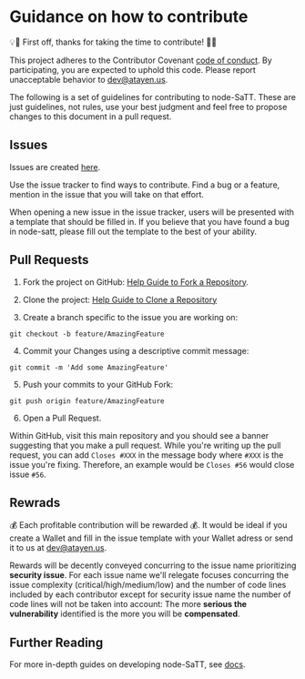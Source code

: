 # Guidance on how to contribute

:bulb::tada: First off, thanks for taking the time to contribute! :tada::bulb:

This project adheres to the Contributor Covenant [code of conduct](CODE_OF_CONDUCT.md).
By participating, you are expected to uphold this code. Please report unacceptable
behavior to dev@atayen.us.

The following is a set of guidelines for contributing to node-SaTT.
These are just guidelines, not rules, use your best judgment and feel free to
propose changes to this document in a pull request.

## Issues

Issues are created [here](https://github.com/helabahria/trial-repo/issues/new).

Use the issue tracker to find ways to contribute. Find a bug or a feature, mention in
the issue that you will take on that effort.

When opening a new issue in the issue tracker, users will be presented with a template that should be filled in.
If you believe that you have found a bug in node-satt, please fill out the template to the best of your ability.



## Pull Requests

1. Fork the project on GitHub:
  [Help Guide to Fork a Repository](https://help.github.com/en/articles/fork-a-repo/).
2. Clone the project:
   [Help Guide to Clone a Repository](https://help.github.com/en/articles/cloning-a-repository)

3. Create a branch specific to the issue you are working on:
 ```shell
 git checkout -b feature/AmazingFeature
 ```
4. Commit your Changes using a descriptive commit message:
 ```shell
 git commit -m 'Add some AmazingFeature'
 ```

5. Push your commits to your GitHub Fork:

  ```shell
  git push origin feature/AmazingFeature
  ```

6. Open a Pull Request.


  Within GitHub, visit this main repository and you should see a banner
  suggesting that you make a pull request. While you're writing up the pull
  request, you can add `Closes #XXX` in the message body where `#XXX` is the
  issue you're fixing. Therefore, an example would be `Closes #56` would close issue
  `#56`.
 
 ## Rewrads
:moneybag: Each profitable contribution will be rewarded :moneybag:. It would be ideal if you create a Wallet and fill in the issue template with your Wallet adress or send it to us at [dev@atayen.us](dev@atayen.us).

Rewards will be decently conveyed concurring to the issue name prioritizing **security issue**. For each issue name we'll relegate focuses concurring the issue complexity (critical/high/medium/low) and the number of code lines included by each contributor except for security issue name the number of code lines will not be taken into account: The more **serious the vulnerability** identified is the more you will be **compensated**.

 ## Further Reading

For more in-depth guides on developing node-SaTT, see
[docs](/docs).


